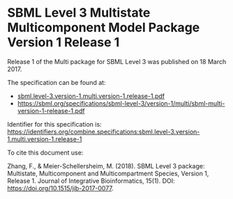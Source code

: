# SBML Level 3 Multistate Multicomponent Model Package Version 1 Release 1
Release 1 of the Multi package for SBML Level 3 was published on 18 March 2017. 

The specification can be found at:

* [sbml.level-3.version-1.multi.version-1.release-1.pdf](https://raw.githubusercontent.com/combine-org/combine-specifications/main/specifications/files/sbml.level-3.version-1.multi.version-1.release-1.pdf)
* https://sbml.org/specifications/sbml-level-3/version-1/multi/sbml-multi-version-1-release-1.pdf

Identifier for this specification is: https://identifiers.org/combine.specifications:sbml.level-3.version-1.multi.version-1.release-1

To cite this document use:

Zhang, F., & Meier-Schellersheim, M. (2018). SBML Level 3 package: Multistate, Multicomponent and Multicompartment Species, Version 1, Release 1. Journal of Integrative Bioinformatics, 15(1). DOI: https://doi.org/10.1515/jib-2017-0077.